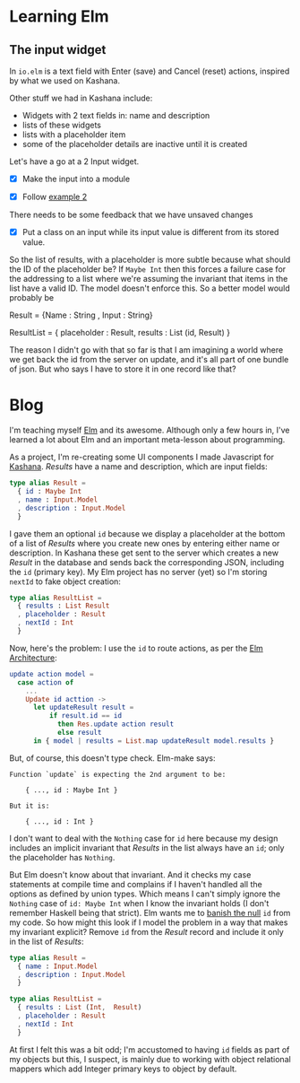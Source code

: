 <!-- 
vim: ft=ghmarkdown  spell
-->
# Learning Elm

## The input widget

In `io.elm` is a text field with Enter (save) and Cancel (reset) actions,
inspired by what we used on Kashana.

Other stuff we had in Kashana include:

- Widgets with 2 text fields in: name and description
- lists of these widgets
- lists with a placeholder item 
- some of the placeholder details are inactive until it is created

Let's have a go at a 2 Input widget.

- [x] Make the input into a module
- [x] Follow [example 2](https://github.com/evancz/elm-architecture-tutorial/blob/master/examples/2/CounterPair.elm)


There needs to be some feedback that we have unsaved changes

- [x] Put a class on an input while its input value is different from its
  stored value.

So the list of results, with a placeholder is more subtle because what should
the ID of the placeholder be?  If `Maybe Int` then this forces a failure case
for the addressing to a list where we're assuming the invariant that items in
the list have a valid ID. The model doesn't enforce this. So a better model
would probably be 

  Result = {Name : String , Input : String}

  ResultList = { 
    placeholder : Result,
    results : List (id, Result)
  }

The reason I didn't go with that so far is that I am imagining a world
where we get back the id from the server on update, and it's all part of one
bundle of json. But who says I have to store it in one record like that?


# Blog

I'm teaching myself [Elm](http://elm-lang.org/) and its awesome.  Although only
a few hours in, I've learned a lot about Elm and an important meta-lesson about
programming.  

As a project, I'm re-creating some UI components I made Javascript for
[Kashana](http://www.kashana.org/). _Results_ have a name and description, which 
are input fields:

``` elm
type alias Result =
  { id : Maybe Int
  , name : Input.Model
  , description : Input.Model
  }
```

I gave them an optional `id` because we display a placeholder at the bottom of a
list of _Results_ where you create new ones by entering either name or description.
In Kashana these get sent to the server which creates a new _Result_ in the database
and sends back the corresponding JSON, including the `id` (primary key). My Elm
project has no server (yet) so I'm storing `nextId` to fake object creation:

``` elm
type alias ResultList = 
  { results : List Result
  , placeholder : Result
  , nextId : Int
  }
```

Now, here's the problem: I use the `id` to route actions, as per the
[Elm Architecture](https://github.com/evancz/elm-architecture-tutorial):

``` elm
update action model =
  case action of
    ...
    Update id acttion ->
      let updateResult result = 
          if result.id == id
            then Res.update action result
            else result
      in { model | results = List.map updateResult model.results }
```

But, of course, this doesn't type check. Elm-make says:


```
Function `update` is expecting the 2nd argument to be:

    { ..., id : Maybe Int }

But it is:

    { ..., id : Int }
```

I don't want to deal with the `Nothing` case for `id` here because my design
includes an implicit invariant that _Results_ in the list always have an `id`;
only the placeholder has `Nothing`.  

But Elm doesn't know about that invariant.  And it checks my case statements at
compile time and complains if I haven't handled all the options as defined by
union types. Which means I can't simply ignore the `Nothing` case of `id: Maybe
Int` when I know the invariant holds (I don't remember Haskell being that
strict).  Elm wants me to [banish the
null](http://elm-lang.org/guide/model-the-problem#banishing-null) `id` from my
code.  So how might this look if I model the problem in a way that makes my
invariant explicit? Remove `id` from the _Result_ record and include it only in
the list of _Results_:

``` elm
type alias Result =
  { name : Input.Model
  , description : Input.Model
  }

type alias ResultList = 
  { results : List (Int,  Result)
  , placeholder : Result
  , nextId : Int
  }
```

At first I felt this was a bit odd; I'm accustomed to having `id` fields as
part of my objects but this, I suspect, is mainly due to working with object
relational mappers which add Integer primary keys to object by default. 


